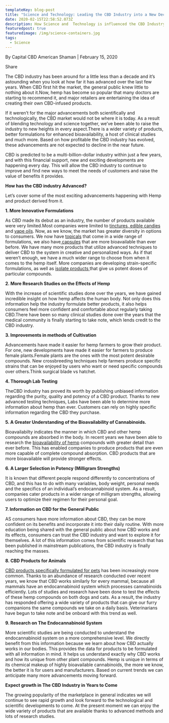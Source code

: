 ```yaml
---
templateKey: blog-post
title: "Science and Technology: Leading the CBD Industry into a New Decade "
date: 2020-02-15T22:58:52.073Z
description: How Science and  Technology is influenced the CBD Industry.
featuredpost: true
featuredimage: /img/science-containers.jpg
tags:
  - Science
---
```

By Capital CBD American Shaman | February 15, 2020

Share

The CBD industry has been around for a little less than a decade and it’s astounding when you look at how far it has advanced over the last few years.  When CBD first hit the market, the general public knew little to nothing about it.Now, hemp has become so popular that many doctors are starting to recommend it, and major retailers are entertaining the idea of creating their own CBD-infused products.

If it weren’t for the major advancements both scientifically and technologically, the CBD market would not be where it is today. As a result of blending technology and science together, we’ve been able to raise the industry to new heights in every aspect.There is a wider variety of products, better formulations for enhanced bioavailability, a host of clinical studies and much more. Based on how profitable the CBD industry has evolved, these advancements are not expected to decline in the near future.

CBD is predicted to be a multi-billion-dollar industry within just a few years, and with this financial support, new and exciting developments are happening every day. This will allow the CBD industry to continue to improve and find new ways to meet the needs of customers and raise the value of benefits it provides.



**How has the CBD industry Advanced?**

Let’s cover some of the most exciting advancements happening with Hemp and product derived from it.



**1. More Innovative Formulations**

As CBD made its debut as an industry, the number of products available were very limited.Most companies were limited to [tinctures](https://cbdamericanshaman.com/cbd-oils),[ edible candies](https://cbdamericanshaman.com/cbd-candy) and [vape oils](https://cbdamericanshaman.com/terpene-rich-hemp-oil-clearomizer). Now, as we know, the market has greater diversity in options to consumers. We now have [topicals](https://cbdamericanshaman.com/cbd-topicals) that come in a wide range of formulations, we also have[ capsules](https://cbdamericanshaman.com/cbd-capsules-pills) that are more bioavailable than ever before.  We have many more products that utilize advanced techniques to deliver CBD to the system in creative and personalized ways. As if that weren’t enough, we have a much wider range to choose from when it comes to the hemp itself.  More companies are developing strain-specific formulations, as well as [isolate products ](https://capitalamericanshaman.com/products)that give us potent doses of particular compounds.



**2. More Research Studies on the Effects of Hemp**

With the increase of scientific studies done over the years, we have gained incredible insight on how hemp affects the human body. Not only does this information help the industry formulate better products, it also helps consumers feel more confident and comfortable about regularly taking CBD.There have been so many clinical studies done over the years that the medical community is finally starting to take note, which lends credit to the CBD industry.



**3. Improvements in methods of Cultivation**

Advancements have made it easier for hemp farmers to grow their product. For one, new developments have made it easier for farmers to produce female plants.Female plants are the ones with the most potent desirable compounds. New crossbreeding techniques help farmers produce specific strains that can be enjoyed by users who want or need specific compounds over others.Think surgical blade vs hatchet.



**4. Thorough Lab Testing**

TheCBD industry has proved its worth by publishing unbiased information regarding the purity, quality and potency of a CBD product. Thanks to new advanced testing techniques, Labs have been able to determine more information about hemp than ever. Customers can rely on highly specific information regarding the CBD they purchase.



**5. A Greater Understanding of the Bioavailability of Cannabinoids.**

Bioavailabilty indicates the manner in which CBD and other hemp compounds are absorbed in the body.  In recent years we have been able to research the [bioavailability of hemp](https://cbdamericanshaman.com/proprietary-nanotechnology) compounds with greater detail than ever before.  This has enabled companies to produce products that are even more capable of complete compound absorption.  CBD products that are more bioavailable will provide stronger effects.



**6. A Larger Selection in Potency (Milligram Strengths)**

It is known that different people respond differently to concentrations of CBD, and this has to do with many variables, body weight, personal needs and the specifics of an individual’s endocannabinoid system.  As a result, companies cater products in a wider range of milligram strengths, allowing users to optimize their regimen for their personal goal.



**7. Information on CBD for the General Public**

AS consumers have more information about CBD, they can be more confident on its benefits and incorporate it into their daily routine.  With more education being shared with the general public about how CBD works and its effects, consumers can trust the CBD industry and want to explore it for themselves.  A lot of this information comes from scientific research that has been published in mainstream publications, the CBD industry is finally reaching the masses.



**8. CBD Products for Animals**

[CBD products specifically formulated for pets](https://capitalamericanshaman.com/products) has been increasingly more common. Thanks to an abundance of research conducted over recent years, we know that CBD works similarly for every mammal, because all mammals have an endocannabinoid system which processes cannabinoids efficiently.  Lots of studies and research have been done to test the effects of these hemp compounds on both dogs and cats.  As a result, the industry has responded offering a wide variety of products that can give our furry companions the same compounds we take on a daily basis.  Veterinarians have begun to take note and be onboard with this trend as well.



**9. Research on The Endocannabinoid System**

More scientific studies are being conducted to understand the endocannabinoid system on a more comprehensive level.  We directly benefit from this information because we learn about how CBD actually works in our bodies.  This provides the data for products to be formulated with all information in mind.  It helps us understand exactly why CBD works and how its unique from other plant compounds. Hemp is unique in terms of its chemical makeup of highly bioavailable cannabinoids, the more we know, the better it is for users and manufacturers.  Based on current trends we can anticipate many more advancements moving forward.



**Expect growth in The CBD Industry in Years to Come**

The growing popularity of the marketplace in general indicates we will continue to see rapid growth and look forward to the technological and scientific developments to come.  At the present moment we can enjoy the wide variety of products that are available thanks to advanced methods and lots of research studies.